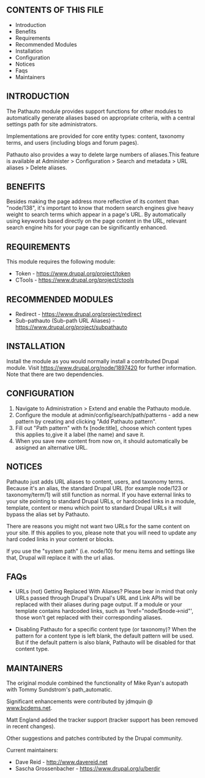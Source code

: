 CONTENTS OF THIS FILE
---------------------

 * Introduction
 * Benefits
 * Requirements
 * Recommended Modules
 * Installation
 * Configuration
 * Notices
 * Faqs
 * Maintainers


INTRODUCTION
------------

The Pathauto module provides support functions for other modules to
automatically generate aliases based on appropriate criteria, with a
central settings path for site administrators.

Implementations are provided for core entity types: content, taxonomy terms,
and users (including blogs and forum pages).

Pathauto also provides a way to delete large numbers of aliases.This feature
is available at Administer > Configuration > Search and metadata > URL aliases > Delete aliases.


BENEFITS
--------

Besides making the page address more reflective of its content than
"node/138", it's important to know that modern search engines give
heavy weight to search terms which appear in a page's URL. By
automatically using keywords based directly on the page content in the URL,
relevant search engine hits for your page can be significantly enhanced.


REQUIREMENTS
------------

This module requires the following module:

 * Token - https://www.drupal.org/project/token
 * CTools - https://www.drupal.org/project/ctools


RECOMMENDED MODULES
-------------------

 * Redirect - https://www.drupal.org/project/redirect
 * Sub-pathauto (Sub-path URL Aliases) -
   https://www.drupal.org/project/subpathauto


INSTALLATION
------------

Install the module as you would normally install a
contributed Drupal module. Visit https://www.drupal.org/node/1897420 for
further information. Note that there are two dependencies.


CONFIGURATION
-------------

   1. Navigate to Administration > Extend and enable the Pathauto module.
   2. Configure the module at admin/config/search/path/patterns - add a new
      pattern by creating and clicking "Add Pathauto pattern".
   3. Fill out "Path pattern" with fx [node:title], choose which content
      types this applies to,give it a label (the name) and save it.
   4. When you save new content from now on, it should automatically be
      assigned an alternative URL.


NOTICES
-------

Pathauto just adds URL aliases to content, users, and taxonomy terms.
Because it's an alias, the standard Drupal URL (for example node/123 or
taxonomy/term/1) will still function as normal.  If you have external links
to your site pointing to standard Drupal URLs, or hardcoded links in a module,
template, content or menu which point to standard Drupal URLs it will bypass
the alias set by Pathauto.

There are reasons you might not want two URLs for the same content on your
site. If this applies to you, please note that you will need to update any
hard coded links in your content or blocks.

If you use the "system path" (i.e. node/10) for menu items and settings like
that, Drupal will replace it with the url alias.


FAQs
----

* URLs (not) Getting Replaced With Aliases?
   Please bear in mind that only URLs passed through Drupal's Drupal's URL and
   Link APIs will be replaced with their aliases during page output. If
   a module or your template contains hardcoded links, such as
   'href="node/$node->nid"', those won't get replaced with their corresponding
   aliases.

* Disabling Pathauto for a specific content type (or taxonomy)?
   When the pattern for a content type is left blank, the default pattern will
   be used. But if the default pattern is also blank, Pathauto will be disabled
   for that content type.


MAINTAINERS
-----------

The original module combined the functionality of Mike Ryan's autopath with
Tommy Sundstrom's path_automatic.

Significant enhancements were contributed by jdmquin @ www.bcdems.net.

Matt England added the tracker support (tracker support has been removed in
recent changes).

Other suggestions and patches contributed by the Drupal community.

Current maintainers:

 * Dave Reid - http://www.davereid.net
 * Sascha Grossenbacher - https://www.drupal.org/u/berdir
